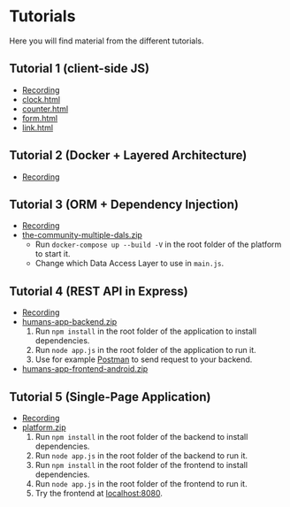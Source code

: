 # Tutorials
Here you will find material from the different tutorials.

## Tutorial 1 (client-side JS)
* [Recording](https://ju.instructure.com/courses/3372/pages/tutorial-recordings)
* <a href="./static-files/tutorial-01/clock.html">clock.html</a>
* <a href="./static-files/tutorial-01/counter.html">counter.html</a>
* <a href="./static-files/tutorial-01/form.html">form.html</a>
* <a href="./static-files/tutorial-01/link.html">link.html</a>

## Tutorial 2 (Docker + Layered Architecture)
* [Recording](https://ju.instructure.com/courses/3372/pages/tutorial-recordings)

## Tutorial 3 (ORM + Dependency Injection)
* [Recording](https://ju.instructure.com/courses/3372/pages/tutorial-recordings)
* [the-community-multiple-dals.zip](./static-files/tutorial-03/the-community-multiple-dals.zip)
  * Run `docker-compose up --build -V` in the root folder of the platform to start it.
  * Change which Data Access Layer to use in `main.js`.

## Tutorial 4 (REST API in Express)
* [Recording](https://ju.instructure.com/courses/3372/pages/tutorial-recordings)
* [humans-app-backend.zip](./static-files/tutorial-04/humans-app-backend.zip)
  1. Run `npm install` in the root folder of the application to install dependencies.
  2. Run `node app.js` in the root folder of the application to run it.
  3. Use for example [Postman](https://www.postman.com/downloads/) to send request to your backend.
* [humans-app-frontend-android.zip](./static-files/tutorial-04/humans-app-frontend-android.zip)

## Tutorial 5 (Single-Page Application)
* [Recording](https://ju.instructure.com/courses/3372/pages/tutorial-recordings)
* [platform.zip](./static-files/tutorial-05/platform.zip)
  1. Run `npm install` in the root folder of the backend to install dependencies.
  2. Run `node app.js` in the root folder of the backend to run it.
  3. Run `npm install` in the root folder of the frontend to install dependencies.
  4. Run `node app.js` in the root folder of the frontend to run it.
  3. Try the frontend at [localhost:8080](http://localhost:8080/).